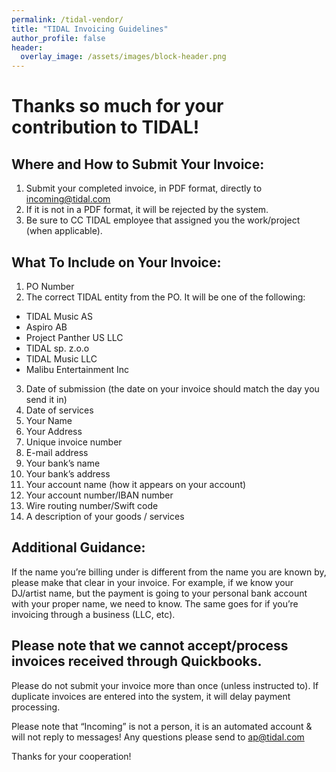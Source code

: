 ```yaml
---
permalink: /tidal-vendor/
title: "TIDAL Invoicing Guidelines"
author_profile: false
header:
  overlay_image: /assets/images/block-header.png
---
```


# Thanks so much for your contribution to TIDAL!

## Where and How to Submit Your Invoice:

1. Submit your completed invoice, in PDF format, directly to [incoming@tidal.com](incoming@tidal.com)
2. If it is not in a PDF format, it will be rejected by the system.
3. Be sure to CC TIDAL employee that assigned you the work/project (when applicable).


## What To Include on Your Invoice:

1. PO Number
2. The correct TIDAL entity from the PO. It will be one of the following:
  * TIDAL Music AS
  * Aspiro AB
  * Project Panther US LLC
  * TIDAL sp. z.o.o
  * TIDAL Music LLC
  * Malibu Entertainment Inc
3. Date of submission (the date on your invoice should match the day you send it in)
4. Date of services
5. Your Name
6. Your Address
7. Unique invoice number
8. E-mail address
9. Your bank’s name
10. Your bank’s address
11. Your account name (how it appears on your account)
12. Your account number/IBAN number
13. Wire routing number/Swift code
14. A description of your goods / services

## Additional Guidance:

If the name you’re billing under is different from the name you are known by, please make that clear in your invoice. For example, if we know your DJ/artist name, but the payment is going to your personal bank account with your proper name, we need to know. The same goes for if you’re invoicing through a business (LLC, etc).

## Please note that we cannot accept/process invoices received through Quickbooks.

Please do not submit your invoice more than once (unless instructed to). If duplicate invoices are entered into the system, it will delay payment processing.

Please note that “Incoming” is not a person, it is an automated account & will not reply to messages! Any questions please send to [ap@tidal.com](ap@tidal.com)

Thanks for your cooperation!
